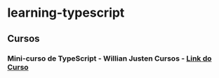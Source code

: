 # learning-typescript

## Cursos
### Mini-curso de TypeScript - Willian Justen Cursos - <a href="https://www.youtube.com/watch?v=mRixno_uE2o&list=PLlAbYrWSYTiPanrzauGa7vMuve7_vnXG_&index=1">Link do Curso</a>